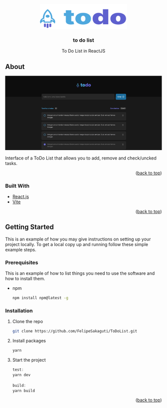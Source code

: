 
<div align="center">
  <a href="https://github.com/FelipeSakaguti/ToDoList">
    <img src="src/assets/todo-logo.svg" alt="Logo" width="280" height="80">
  </a>

<h3 align="center">to do list</h3>

  <p align="center">
    To Do List in ReactJS
  </p>
</div>

## About

![todo Screen Shot][product-screenshot]

Interface of a ToDo List that allows you to add, remove and check/uncked tasks.

<p align="right">(<a href="#top">back to top</a>)</p>

### Built With

* [React.js](https://reactjs.org/)
* [Vite](https://vitejs.dev/)

<p align="right">(<a href="#top">back to top</a>)</p>

## Getting Started

This is an example of how you may give instructions on setting up your project locally.
To get a local copy up and running follow these simple example steps.

### Prerequisites

This is an example of how to list things you need to use the software and how to install them.
* npm
  ```sh
  npm install npm@latest -g
  ```

### Installation

1. Clone the repo
   ```sh
   git clone https://github.com/FelipeSakaguti/ToDoList.git
   ```
2. Install packages
   ```sh
   yarn
   ```
3. Start the project
   ```js
   test:
   yarn dev

   build:
   yarn build
   ```

<p align="right">(<a href="#top">back to top</a>)</p>

[product-screenshot]: src/assets/todo-sample.png